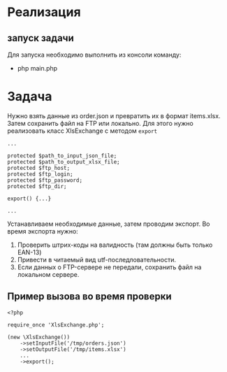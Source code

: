 # Реализация

## запуск задачи 
Для запуска необходимо выполнить из консоли команду:
- php main.php

# Задача

Нужно взять данные из order.json и превратить их в формат items.xlsx.
Затем сохранить файл на FTP или локально. Для этого нужно реализовать класс XlsExchange с методом ```export```

```
...

protected $path_to_input_json_file;
protected $path_to_output_xlsx_file;
protected $ftp_host;
protected $ftp_login;
protected $ftp_password;
protected $ftp_dir;

export() {...}

...
```

Устанавливаем необходимые данные, затем проводим экспорт. Во время экспорта нужно:
1. Проверить штрих-коды на валидность (там должны быть только EAN-13)
2. Привести в читаемый вид utf-последловательности.
3. Если данных о FTP-сервере не передали, сохранить файл на локальном сервере.

## Пример вызова во время проверки

```
<?php

require_once 'XlsExchange.php';

(new \XlsExchange())
    ->setInputFile('/tmp/orders.json')
    ->setOutputFile('/tmp/items.xlsx')
    ...
    ->export();

```
